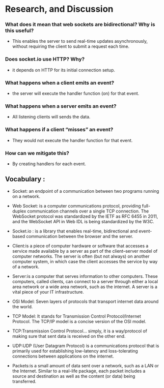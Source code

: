 # Research, and Discussion 

### What does it mean that web sockets are bidirectional? Why is this useful?
- This enables the server to send real-time updates asynchronously, without requiring the client to submit a request each time.

### Does socket.io use HTTP? Why?
- it depends on HTTP for its initial connection setup. 

### What happens when a client emits an event?
-  the server will execute the handler function (on) for that event.

### What happens when a server emits an event?
- All listening clients will  sends the data.

### What happens if a client “misses” an event?
- They would not execute the handler function for that event.

### How can we mitigate this?
- By creating handlers for each event.


## Vocabulary : 
- Socket: an endpoint of a communication between two programs running on a network.
  
- Web Socket: is a computer communications protocol, providing full-duplex communication channels over a single TCP connection. The WebSocket protocol was standardized by the IETF as RFC 6455 in 2011, and the WebSocket API in Web IDL is being standardized by the W3C. 
  
- Socket.io : is a library that enables real-time, bidirectional and event-based communication between the browser and the server.  
  
- Client:is a piece of computer hardware or software that accesses a service made available by a server as part of the client–server model of computer networks. The server is often (but not always) on another computer system, in which case the client accesses the service by way of a network. 
  
- Server:is a computer that serves information to other computers. These computers, called clients, can connect to a server through either a local area network or a wide area network, such as the internet. A server is a vital piece of your IT infrastructure. 

- OSI Model: Seven layers of protocols that transport internet data around the world.

- TCP Model: It stands for Transmission Control Protocol/Internet Protocol. The TCP/IP model is a concise version of the OSI model.


- TCP:Transmission Control Protocol... simply, it is a way/protocol of making sure that sent data is received on the other end. 


- UDP:UDP (User Datagram Protocol) is a communications protocol that is primarily used for establishing low-latency and loss-tolerating connections between applications on the internet.


- Packets:is a small amount of data sent over a network, such as a LAN or the Internet. Similar to a real-life package, each packet includes a source and destination as well as the content (or data) being transferred. 
